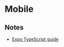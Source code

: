 # Mobile

## Notes

- [Expo TypeScript guide](https://docs.expo.dev/versions/latest/guides/typescript/)
